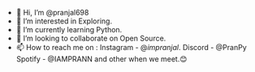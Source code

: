 - 👋 Hi, I’m @pranjal698
- 👀 I’m interested in Exploring.
- 🌱 I’m currently learning Python.
- 💞️ I’m looking to collaborate on Open Source.
- 📫 How to reach me on : 
        Instagram - @_impranjal_.
        Discord - @PranPy
        Spotify - @IAMPRANN
        and other when we meet.😊

<!---
pranjal698/pranjal698 is a ✨ special ✨ repository because its `README.md` (this file) appears on your GitHub profile.
You can click the Preview link to take a look at your changes.
--->
